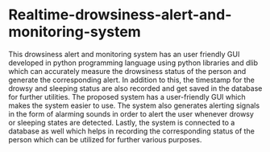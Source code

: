 # Realtime-drowsiness-alert-and-monitoring-system
This drowsiness alert and monitoring system has an user friendly GUI developed in python programming language using python libraries and dlib which can accurately measure the drowsiness status of the person and generate the corresponding alert. In addition to this, the timestamp for the drowsy and sleeping status are also recorded and get saved in the database for further utilities.
The proposed system has a user-friendly GUI which makes the system easier to use. The system also generates alerting signals in the form of alarming sounds in order to alert the user whenever drowsy or sleeping states are detected. Lastly, the system is connected to a database as well which helps in recording the corresponding status of the person which can be utilized for further various purposes.

